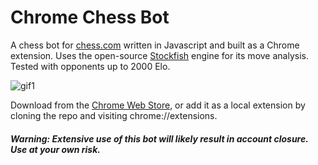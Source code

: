 # Chrome Chess Bot

A chess bot for [chess.com](https://chess.com) written in Javascript and built as a Chrome extension. Uses the open-source [Stockfish](https://github.com/exoticorn/stockfish-js) engine for its move analysis. Tested with opponents up to 2000 Elo.

![gif1](https://i.gyazo.com/250503299a9f8cda2bf12b708abb743a.gif)

Download from the [Chrome Web Store](https://chrome.google.com/webstore/detail/chess-bot/lohcfjmdomblangndimbjfecoapohjlb), or add it as a local extension by cloning the repo and visiting chrome://extensions.

##### Warning: Extensive use of this bot will likely result in account closure. Use at your own risk.
